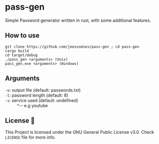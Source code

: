 # pass-gen
Simple Password generator written in rust, with some additional features.


## How to use
```
git clone https://github.com/jeesusmies/pass-gen ; cd pass-gen
cargo build
cd target/debug
./pass_gen <arguments> (Unix)
pass_gen.exe <arguments> (Windows)
```

## Arguments
`-o`: output file (default: passwords.txt)  
`-l`: password length (default: 8)  
`-s`: service used (default: undefined)  
&nbsp;  &nbsp;  &nbsp;  &nbsp;  &nbsp;  ^-- e.g youtube


## License :scroll:
This Project is licensed under the GNU General Public License v3.0. Check `LICENSE` file for more info.
